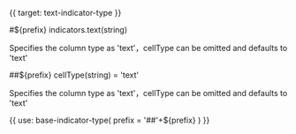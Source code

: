 {{ target: text-indicator-type }}

#${prefix} indicators.text(string)

Specifies the column type as 'text'，cellType can be omitted and defaults to 'text'

##${prefix} cellType(string) = 'text'

Specifies the column type as 'text'，cellType can be omitted and defaults to 'text'

{{ use: base-indicator-type(
    prefix = '##'+${prefix}
) }}